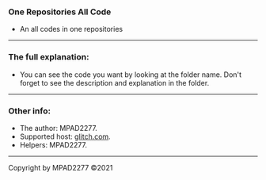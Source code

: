 ### One Repositories All Code
- An all codes in one repositories
---
### The full explanation: 
- You can see the code you want by looking at the folder name. Don't forget to see the description and explanation in the folder.
---
### Other info: 
- The author: MPAD2277.
- Supported host: [glitch.com](https://glitch.com/).
- Helpers: MPAD2277.
---
Copyright by MPAD2277 ©2021
